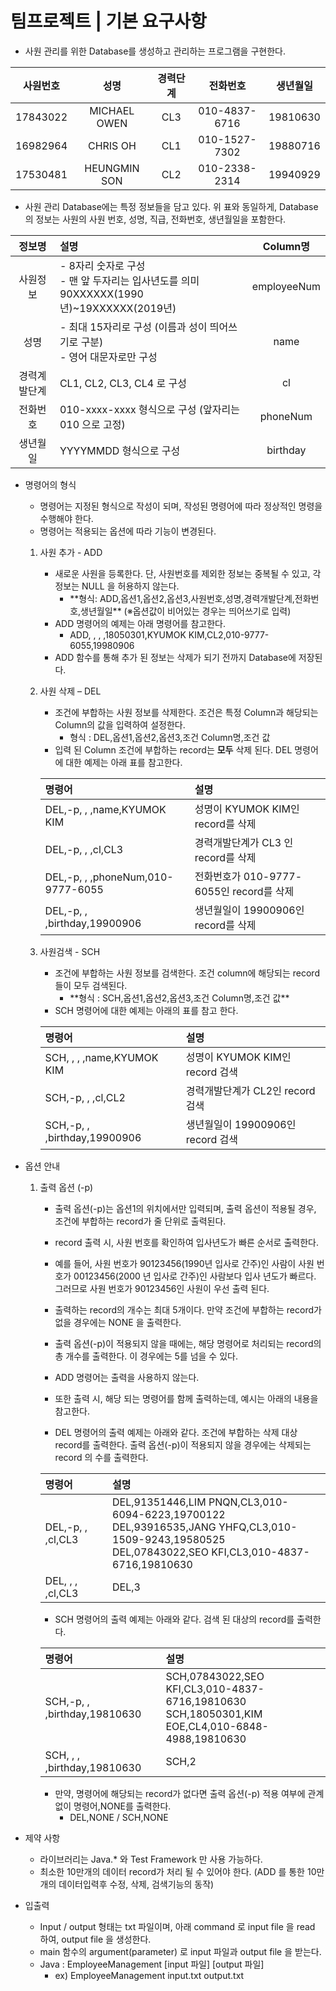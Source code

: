 # 팀프로젝트 | 기본 요구사항
- 사원 관리를 위한 Database를 생성하고 관리하는 프로그램을 구현한다.

|사원번호|성명|경력단계|전화번호|생년월일|
|:------:|:------:|:-----:|:------:|:----:|
|17843022|MICHAEL OWEN|CL3|010-4837-6716|19810630|
|16982964|CHRIS OH|CL1|010-1527-7302|19880716|
|17530481|HEUNGMIN SON|CL2|010-2338-2314|19940929|

- 사원 관리 Database에는 특정 정보들을 담고 있다. 위 표와 동일하게, Database의 정보는 사원의 사원 번호, 성명, 직급, 전화번호, 생년월일을 포함한다.

|정보명|설명|Column명|
|:------:|:------|:-----:|
|사원정보| - 8자리 숫자로 구성<br>- 맨 앞 두자리는 입사년도를 의미<br>90XXXXXX(1990년)~19XXXXXX(2019년)|employeeNum|
|성명|- 최대 15자리로 구성 (이름과 성이 띄어쓰기로 구분)<br>- 영어 대문자로만 구성|name|
|경력계발단계| CL1, CL2, CL3, CL4 로 구성|cl|
|전화번호| 010-xxxx-xxxx 형식으로 구성 (앞자리는 010 으로 고정)|phoneNum|
|생년월일| YYYYMMDD 형식으로 구성 | birthday

- 명령어의 형식
   - 명령어는 지정된 형식으로 작성이 되며, 작성된 명령어에 따라 정상적인 명령을 수행해야 한다.
   - 명령어는 적용되는 옵션에 따라 기능이 변경된다.

    1. 사원 추가 - ADD
        - 새로운 사원을 등록한다. 단, 사원번호를 제외한 정보는 중복될 수 있고, 각 정보는 NULL 을 허용하지 않는다.
            - \*\*형식: ADD,옵션1,옵션2,옵션3,사원번호,성명,경력개발단계,전화번호,생년월일\*\* (※옵션값이 비어있는 경우는 띄어쓰기로 입력)  
        - ADD 명령어의 예제는 아래 명령어를 참고한다.
            - ADD, , , ,18050301,KYUMOK KIM,CL2,010-9777-6055,19980906
        - ADD 함수를 통해 추가 된 정보는 삭제가 되기 전까지 Database에 저장된다.

    2.  사원 삭제 – DEL
        - 조건에 부합하는 사원 정보를 삭제한다. 조건은 특정 Column과 해당되는 Column의 값을 입력하여 설정한다.
            - 형식 : DEL,옵션1,옵션2,옵션3,조건 Column명,조건 값
        - 입력 된 Column 조건에 부합하는 record는 **모두** 삭제 된다. DEL 명령어에 대한 예제는 아래 표를 참고한다.

        |명령어|설명|
        |:------|:------|
        |DEL,-p, , ,name,KYUMOK KIM|성명이 KYUMOK KIM인 record를 삭제|
        |DEL,-p, , ,cl,CL3|경력개발단계가 CL3 인 record를 삭제|
        |DEL,-p, , ,phoneNum,010-9777-6055|전화번호가 010-9777-6055인 record를 삭제|
        |DEL,-p, , ,birthday,19900906|생년월일이 19900906인 record를 삭제|

    3.  사원검색 - SCH
        - 조건에 부합하는 사원 정보를 검색한다. 조건 column에 해당되는 record들이 모두 검색된다.
            - \*\*형식 : SCH,옵션1,옵션2,옵션3,조건 Column명,조건 값\*\*
        - SCH 명령어에 대한 예제는 아래의 표를 참고 한다.
        
        |명령어|설명|
        |:------|:------|
        |SCH, , , ,name,KYUMOK KIM|성명이 KYUMOK KIM인 record 검색|
        |SCH,-p, , ,cl,CL2|경력개발단계가 CL2인 record 검색|
        |SCH,-p, , ,birthday,19900906|생년월일이 19900906인 record 검색|
        
- 옵션 안내
    1. 출력 옵션 (-p)
        - 출력 옵션(-p)는 옵션1의 위치에서만 입력되며, 출력 옵션이 적용될 경우, 조건에 부합하는 record가 줄 단위로 출력된다.
        - record 출력 시, 사원 번호를 확인하여 입사년도가 빠른 순서로 출력한다.
        - 예를 들어, 사원 번호가 90123456(1990년 입사로 간주)인 사람이 사원 번호가 00123456(2000
        년 입사로 간주)인 사람보다 입사 년도가 빠르다. 그러므로 사원 번호가 90123456인 사원이 우선 출력 된다.
        - 출력하는 record의 개수는 최대 5개이다. 만약 조건에 부합하는 record가 없을 경우에는 NONE 을 출력한다.
        - 출력 옵션(-p)이 적용되지 않을 때에는, 해당 명령어로 처리되는 record의 총 개수를 출력한다. 이 경우에는 5를 넘을 수 있다.
        - ADD 명령어는 출력을 사용하지 않는다.
        
        - 또한 출력 시, 해당 되는 명령어를 함께 출력하는데, 예시는 아래의 내용을 참고한다.
        - DEL 명령어의 출력 예제는 아래와 같다. 조건에 부합하는 삭제 대상 record를 출력한다. 출력 옵션(-p)이 적용되지 않을 경우에는 삭제되는 record
        의 수를 출력한다.
        
        |명령어|설명|
        |:------|:------|
        |DEL,-p, , ,cl,CL3|DEL,91351446,LIM PNQN,CL3,010-6094-6223,19700122<br>DEL,93916535,JANG YHFQ,CL3,010-1509-9243,19580525<br>DEL,07843022,SEO KFI,CL3,010-4837-6716,19810630|
        |DEL, , , ,cl,CL3|DEL,3|

        - SCH 명령어의 출력 예제는 아래와 같다. 검색 된 대상의 record를 출력한다. 

        |명령어|설명|
        |:------|:------|
        |SCH,-p, , ,birthday,19810630|SCH,07843022,SEO KFI,CL3,010-4837-6716,19810630<br>SCH,18050301,KIM EOE,CL4,010-6848-4988,19810630|
        |SCH, , , ,birthday,19810630|SCH,2|
        
        - 만약, 명령어에 해당되는 record가 없다면 출력 옵션(-p) 적용 여부에 관계없이 명령어,NONE를 출력한다.
            - DEL,NONE  /  SCH,NONE

- 제약 사항
    - 라이브러리는 Java.* 와 Test Framework 만 사용 가능하다.
    - 최소한 10만개의 데이터 record가 처리 될 수 있어야 한다.
      (ADD 를 통한 10만개의 데이터입력후 수정, 삭제, 검색기능의 동작)
    

- 입출력
    - Input / output 형태는 txt 파일이며, 아래 command 로 input file 을 read 하여, output file 을 생성한다.
    - main 함수의 argument(parameter) 로 input 파일과 output file 을 받는다.  
    - Java : EmployeeManagement [input 파일] [output 파일]
        - ex) EmployeeManagement input.txt output.txt


